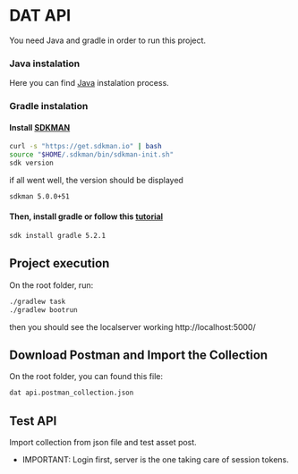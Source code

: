 # DAT API

You need Java and gradle in order to run this project.

### Java instalation

Here you can find [Java](https://www.java.com/es/download/) instalation process.

### Gradle instalation

#### Install [SDKMAN](https://sdkman.io/install)

```bash
curl -s "https://get.sdkman.io" | bash
source "$HOME/.sdkman/bin/sdkman-init.sh"
sdk version
```

if all went well, the version should be displayed

```bash
sdkman 5.0.0+51
```

#### Then, install gradle or follow this [tutorial](https://gradle.org/install/)

```bash
sdk install gradle 5.2.1
```

## Project execution

On the root folder, run:

```bash
./gradlew task
./gradlew bootrun
```
then you should see the localserver working http://localhost:5000/

## Download Postman and Import the Collection

On the root folder, you can found this file:

```bash
dat api.postman_collection.json
```

## Test API

Import collection from json file and test asset post.

- IMPORTANT: Login first, server is the one taking care of session tokens.
